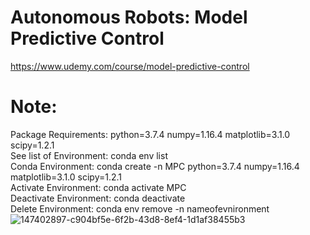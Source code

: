 # Autonomous Robots: Model Predictive Control


https://www.udemy.com/course/model-predictive-control




# Note:
Package Requirements: python=3.7.4 numpy=1.16.4 matplotlib=3.1.0 scipy=1.2.1\
See list of Environment: conda env list\
Conda Environment: conda create -n MPC python=3.7.4 numpy=1.16.4 matplotlib=3.1.0 scipy=1.2.1\
Activate Environment: conda activate MPC\
Deactivate Environment: conda deactivate\
Delete Environment: conda env remove -n nameofevnironment
![147402897-c904bf5e-6f2b-43d8-8ef4-1d1af38455b3](https://user-images.githubusercontent.com/74177895/147402906-2eb0d70c-319d-478f-8e16-64adc6cd158c.jpg)
